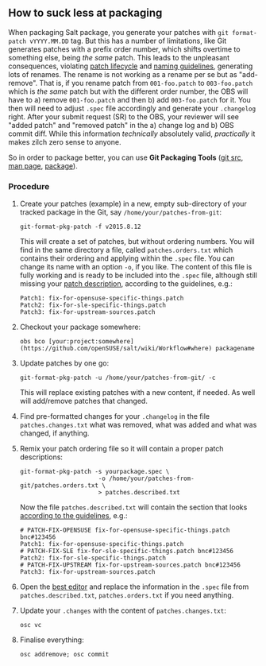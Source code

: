 ## How to suck less at packaging

When packaging Salt package, you generate your patches with `git format-patch vYYYY.MM.DD` tag. But this has a number of limitations, like Git generates patches with a prefix order number, which shifts overtime to something else, being _the same_ patch. This leads to the unpleasant consequences, violating [patch lifecycle](https://en.opensuse.org/openSUSE:Packaging_Patches_guidelines#Patch_life_cycle) and [naming guidelines](https://en.opensuse.org/openSUSE:Packaging_Patches_guidelines#Patch_naming), generating lots of renames. The rename is not working as a rename per se but as "add-remove". That is, if you rename patch from `001-foo.patch` to `003-foo.patch` which is _the same_ patch but with the different order number, the OBS will have to a) remove `001-foo.patch` and then b) add `003-foo.patch` for it. You then will need to adjust `.spec` file accordingly and generate your `.changelog` right. After your submit request (SR) to the OBS, your reviewer will see "added patch" and "removed patch" in the a) change log and b) OBS commit diff. While this information _technically_ absolutely valid, _practically_ it makes zilch zero sense to anyone.

So in order to package better, you can use **Git Packaging Tools** ([git src](https://github.com/openSUSE/git-packaging-tools), [man page](https://github.com/openSUSE/git-packaging-tools/blob/master/doc/git-format-pkg-patch.md), [package](https://build.opensuse.org/package/show/home:bmaryniuk/git-packaging-tools)).

### Procedure

1. Create your patches (example) in a new, empty sub-directory of your tracked package in the Git, say `/home/your/patches-from-git`:

   `git-format-pkg-patch -f v2015.8.12`

   This will create a set of patches, but without ordering numbers. You will find in the same directory a file, called `patches.orders.txt` which contains their ordering and applying within the `.spec` file. You can change its name with an option `-o`, if you like. The content of this file is fully working and is ready to be included into the `.spec` file, although still missing your [patch description](https://en.opensuse.org/openSUSE:Packaging_Patches_guidelines#Type_1:_minimal_single-line_comment_in_spec_file), according to the guidelines, e.g.:

   ```
   Patch1: fix-for-opensuse-specific-things.patch
   Patch2: fix-for-sle-specific-things.patch
   Patch3: fix-for-upstream-sources.patch
   ```


2. Checkout your package somewhere:

   `obs bco [your:project:somewhere](https://github.com/openSUSE/salt/wiki/Workflow#where) packagename`

3. Update patches by one go:

   `git-format-pkg-patch -u /home/your/patches-from-git/ -c`

   This will replace existing patches with a new content, if needed. As well will add/remove patches that changed.

4. Find pre-formatted changes for your `.changelog` in the file `patches.changes.txt` what was removed, what was added and what was changed, if anything.

5. Remix your patch ordering file so it will contain a proper patch descriptions:

   ```
   git-format-pkg-patch -s yourpackage.spec \
                         -o /home/your/patches-from-git/patches.orders.txt \
                         > patches.described.txt
   ```

   Now the file `patches.described.txt` will contain the section that looks [according to the guidelines](https://en.opensuse.org/openSUSE:Packaging_Patches_guidelines#Type_1:_minimal_single-line_comment_in_spec_file), e.g.:

   ```
   # PATCH-FIX-OPENSUSE fix-for-opensuse-specific-things.patch bnc#123456
   Patch1: fix-for-opensuse-specific-things.patch
   # PATCH-FIX-SLE fix-for-sle-specific-things.patch bnc#123456
   Patch2: fix-for-sle-specific-things.patch
   # PATCH-FIX-UPSTREAM fix-for-upstream-sources.patch bnc#123456
   Patch3: fix-for-upstream-sources.patch
   ```

6. Open the [best editor](http://duenenhof-wilhelm.de/church/size.html) and replace the information in the `.spec` file from `patches.described.txt`, `patches.orders.txt` if you need anything.

7. Update your `.changes` with the content of `patches.changes.txt`:

   `osc vc`

8. Finalise everything:

   `osc addremove; osc commit`

